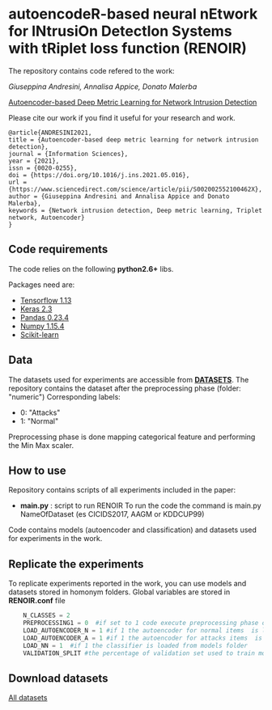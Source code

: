 # autoencodeR-based neural nEtwork for INtrusiOn DetectIon Systems with tRiplet loss function (RENOIR)

The repository contains code refered to the work:

_Giuseppina Andresini, Annalisa Appice, Donato Malerba_

[Autoencoder-based Deep Metric Learning for Network Intrusion Detection](https://www.sciencedirect.com/science/article/pii/S002002552100462X)

Please cite our work if you find it useful for your research and work.

```
@article{ANDRESINI2021,
title = {Autoencoder-based deep metric learning for network intrusion detection},
journal = {Information Sciences},
year = {2021},
issn = {0020-0255},
doi = {https://doi.org/10.1016/j.ins.2021.05.016},
url = {https://www.sciencedirect.com/science/article/pii/S002002552100462X},
author = {Giuseppina Andresini and Annalisa Appice and Donato Malerba},
keywords = {Network intrusion detection, Deep metric learning, Triplet network, Autoencoder}
}

```




## Code requirements

The code relies on the following **python2.6+** libs.

Packages need are:
* [Tensorflow 1.13](https://www.tensorflow.org/) 
* [Keras 2.3](https://github.com/keras-team/keras) 
* [Pandas 0.23.4](https://pandas.pydata.org/)
* [Numpy 1.15.4](https://www.numpy.org/)
* [Scikit-learn](https://scikit-learn.org/stable/)

## Data
The datasets used for experiments are accessible from [__DATASETS__](https://drive.google.com/drive/folders/1jLb9I80w16IU_AkWr9H5e7vTOcypQsLw?usp=sharing). 
The repository contains the dataset after the preprocessing phase (folder: "numeric") 
Corresponding labels: 
* 0: "Attacks"
* 1: "Normal"

Preprocessing phase is done mapping categorical feature and performing the Min Max scaler.

## How to use
Repository contains scripts of all experiments included in the paper:
* __main.py__ : script to run RENOIR 
To run the code the command is main.py NameOfDataset (es CICIDS2017, AAGM or KDDCUP99)
  
 Code contains models (autoencoder and classification) and datasets used for experiments in the work.
 
  

## Replicate the experiments

To replicate experiments reported in the work, you can use models and datasets stored in homonym folders.
Global variables are stored in __RENOIR.conf__  file 


```python
    N_CLASSES = 2
    PREPROCESSING1 = 0  #if set to 1 code execute preprocessing phase on original date
    LOAD_AUTOENCODER_N = 1 #if 1 the autoencoder for normal items  is loaded from models folder
    LOAD_AUTOENCODER_A = 1 #if 1 the autoencoder for attacks items  is loaded from models folder
    LOAD_NN = 1  #if 1 the classifier is loaded from models folder
    VALIDATION_SPLIT #the percentage of validation set used to train models
```

## Download datasets

[All datasets](https://drive.google.com/drive/folders/1fYoY5TDt27IUdX4iIwpD0OdQhjJqS4eR?usp=sharing)
